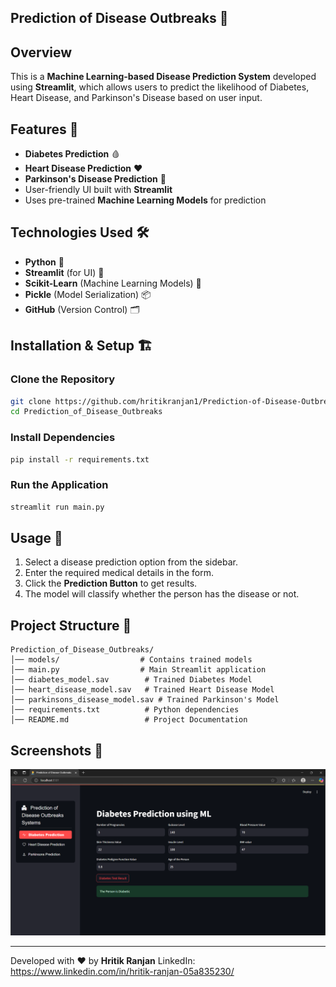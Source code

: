 ## Prediction of Disease Outbreaks 🏥

## Overview
This is a **Machine Learning-based Disease Prediction System** developed using **Streamlit**, which allows users to predict the likelihood of Diabetes, Heart Disease, and Parkinson's Disease based on user input.

## Features 🚀
- **Diabetes Prediction** 🩸
- **Heart Disease Prediction** ❤️
- **Parkinson's Disease Prediction** 🧠
- User-friendly UI built with **Streamlit**
- Uses pre-trained **Machine Learning Models** for prediction

## Technologies Used 🛠️
- **Python** 🐍
- **Streamlit** (for UI) 🎨
- **Scikit-Learn** (Machine Learning Models) 🤖
- **Pickle** (Model Serialization) 📦
- **GitHub** (Version Control) 🗂️

## Installation & Setup 🏗️
### Clone the Repository
```sh
git clone https://github.com/hritikranjan1/Prediction-of-Disease-Outbreaks.git
cd Prediction_of_Disease_Outbreaks
```

### Install Dependencies
```sh
pip install -r requirements.txt
```

### Run the Application
```sh
streamlit run main.py
```

## Usage 📖
1. Select a disease prediction option from the sidebar.
2. Enter the required medical details in the form.
3. Click the **Prediction Button** to get results.
4. The model will classify whether the person has the disease or not.

## Project Structure 📂
```
Prediction_of_Disease_Outbreaks/
│── models/                  # Contains trained models
│── main.py                  # Main Streamlit application
│── diabetes_model.sav        # Trained Diabetes Model
│── heart_disease_model.sav   # Trained Heart Disease Model
│── parkinsons_disease_model.sav # Trained Parkinson's Model
│── requirements.txt          # Python dependencies
│── README.md                 # Project Documentation
```

## Screenshots 📸
![Screenshot](https://github.com/hritikranjan1/Prediction-of-Disease-Outbreaks/blob/main/predict.png)


---
Developed with ❤️ by **Hritik Ranjan**
LinkedIn: https://www.linkedin.com/in/hritik-ranjan-05a835230/
